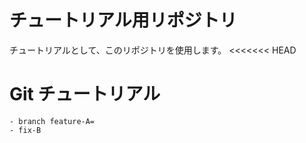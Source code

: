 # チュートリアル用リポジトリ
 チュートリアルとして、このリポジトリを使用します。
<<<<<<< HEAD
# Git チュートリアル
    - branch feature-A=
    - fix-B
